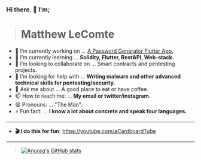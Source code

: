 ### Hi there. 👋 I'm;

### 

> # **Matthew LeComte**
>  

- 🔭 I’m currently working on ... <ins>A Password Generator Flutter App.</ins>
- 🌱 I’m currently learning ... **Solidity, Flutter, RestAPI, Web-stack.**
- 👯 I’m looking to collaborate on ... Smart contracts and pentesting projects.
- 🤔 I’m looking for help with ... **Writing malware and other advanced technical skills for pentesting/security.**
- 💬 Ask me about ... A good place to eat or have coffee.
- 📫 How to reach me: ... **My email or twitter/instagram.**
- 😄 Pronouns: ... "The Man".
- ⚡ Fun fact: ... **I know a lot about concrete and speak four languages.**
___
- **🎬 I do this for fun:** https://youtube.com/aCardboardTube

___
> [![Anurag's GitHub stats](https://github-readme-stats.vercel.app/api?username=matthewlecomte)](https://github.com/anuraghazra/github-readme-stats)
